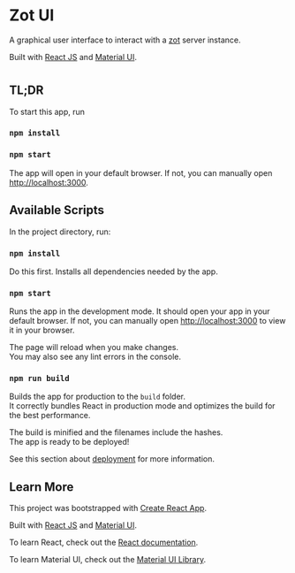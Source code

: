 # Zot UI
A graphical user interface to interact with a [zot](https://github.com/project-zot/zot) server instance.

Built with [React JS](https://reactjs.org/) and [Material UI](https://mui.com/).

#

## TL;DR

To start this app, run
### `npm install`
### `npm start`

The  app will open in your default browser.
If not, you can manually open [http://localhost:3000](http://localhost:3000).



## Available Scripts

In the project directory, run:

### `npm install`

Do this first. Installs all dependencies needed by the app.


### `npm start`

Runs the app in the development mode. It should open your app in your default browser.
If not, you can manually open [http://localhost:3000](http://localhost:3000) to view it in your browser.

The page will reload when you make changes.\
You may also see any lint errors in the console.


### `npm run build`

Builds the app for production to the `build` folder.\
It correctly bundles React in production mode and optimizes the build for the best performance.

The build is minified and the filenames include the hashes.\
The app is ready to be deployed!

See this section about [deployment](https://facebook.github.io/create-react-app/docs/deployment) for more information.


## Learn More

This project was bootstrapped with [Create React App](https://github.com/facebook/create-react-app).

Built with [React JS](https://reactjs.org/) and [Material UI](https://mui.com/).

To learn React, check out the [React documentation](https://reactjs.org/).

To learn Material UI, check out the [Material UI Library](https://mui.com/).
